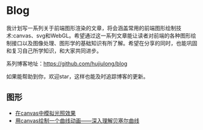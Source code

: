 # Blog
我计划写一系列关于前端图形渲染的文章，将会涵盖常用的前端图形绘制技术:canvas、svg和WebGL。希望通过这一系列文章能让读者对前端的各种图形绘制接口以及图像处理、图形学的基础知识有所了解。希望在分享的同时，也能巩固和复习自己所学知识，和大家共同进步。

系列博客地址：https://github.com/hujiulong/blog

如果能帮助到你，欢迎star，这样也能及时追踪博客的更新。

## 图形

* [在canvas中模拟光照效果](https://github.com/hujiulong/blog/issues/2)
* [用canvas绘制一个曲线动画——深入理解贝塞尔曲线](https://github.com/hujiulong/blog/issues/1)

